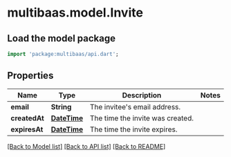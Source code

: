 # multibaas.model.Invite

## Load the model package
```dart
import 'package:multibaas/api.dart';
```

## Properties
Name | Type | Description | Notes
------------ | ------------- | ------------- | -------------
**email** | **String** | The invitee's email address. | 
**createdAt** | [**DateTime**](DateTime.md) | The time the invite was created. | 
**expiresAt** | [**DateTime**](DateTime.md) | The time the invite expires. | 

[[Back to Model list]](../README.md#documentation-for-models) [[Back to API list]](../README.md#documentation-for-api-endpoints) [[Back to README]](../README.md)


